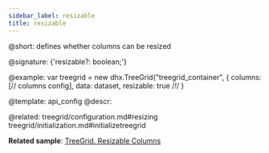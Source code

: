 ```yaml
---
sidebar_label: resizable
title: resizable
---          
```


@short: defines whether columns can be resized

@signature: {'resizable?: boolean;'}

@example: 
var treegrid = new dhx.TreeGrid("treegrid_container", {
    columns: [// columns config],
    data: dataset,
    resizable: true /*!*/
}

@template:	api_config
@descr: 

@related:
treegrid/configuration.md#resizing
treegrid/initialization.md#initializetreegrid

**Related sample**: [TreeGrid. Resizable Columns](https://snippet.dhtmlx.com/vq3i9maq)
